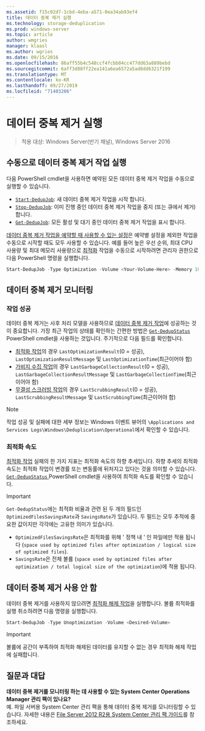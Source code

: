 ```yaml
---
ms.assetid: f15c02d7-1cbd-4eba-a571-0ea34ab93ef4
title: 데이터 중복 제거 실행
ms.technology: storage-deduplication
ms.prod: windows-server
ms.topic: article
author: wmgries
manager: klaasl
ms.author: wgries
ms.date: 09/15/2016
ms.openlocfilehash: 86aff55b4c548ccf4fcbb04cc477dd63a889bebd
ms.sourcegitcommit: 6aff3d88ff22ea141a6ea6572a5ad8dd6321f199
ms.translationtype: MT
ms.contentlocale: ko-KR
ms.lasthandoff: 09/27/2019
ms.locfileid: "71403206"
---
```

# <a name="running-data-deduplication"></a>데이터 중복 제거 실행

> 적용 대상: Windows Server(반기 채널), Windows Server 2016

## <a id="running-dedup-jobs-manually"></a>수동으로 데이터 중복 제거 작업 실행

다음 PowerShell cmdlet을 사용하면 예약된 모든 데이터 중복 제거 작업을 수동으로 실행할 수 있습니다.
* [`Start-DedupJob`](https://technet.microsoft.com/library/hh848442.aspx): 새 데이터 중복 제거 작업을 시작 합니다.
* [`Stop-DedupJob`](https://technet.microsoft.com/library/hh848439.aspx): 이미 진행 중인 데이터 중복 제거 작업을 중지 (또는 큐에서 제거) 합니다.
* [`Get-DedupJob`](https://technet.microsoft.com/library/hh848452.aspx): 모든 활성 및 대기 중인 데이터 중복 제거 작업을 표시 합니다.

[데이터 중복 제거 작업을 예약할 때 사용할 수 있는 설정](advanced-settings.md#modifying-job-schedules-available-settings)은 예약별 설정을 제외한 작업을 수동으로 시작할 때도 모두 사용할 수 있습니다. 예를 들어 높은 우선 순위, 최대 CPU 사용량 및 최대 메모리 사용량으로 [최적화](understand.md#job-info-optimization) 작업을 수동으로 시작하려면 관리자 권한으로 다음 PowerShell 명령을 실행합니다.

```PowerShell
Start-DedupJob -Type Optimization -Volume <Your-Volume-Here> -Memory 100 -Cores 100 -Priority High
```

## <a id="monitoring-dedup"></a>데이터 중복 제거 모니터링

### <a id="monitoring-dedup-job-successes"></a>작업 성공

데이터 중복 제거는 사후 처리 모델을 사용하므로 [데이터 중복 제거 작업](understand.md#job-info)에 성공하는 것이 중요합니다. 가장 최근 작업의 상태를 확인하는 간편한 방법은 [`Get-DedupStatus`](https://technet.microsoft.com/library/hh848437.aspx) PowerShell cmdlet을 사용하는 것입니다. 주기적으로 다음 필드를 확인합니다.

* [최적화 작업](understand.md#job-info-optimization)의 경우 `LastOptimizationResult`(0 = 성공), `LastOptimizationResultMessage` 및 `LastOptimizationTime`(최근이어야 함)
* [가비지 수집 작업](understand.md#job-info-gc)의 경우 `LastGarbageCollectionResult`(0 = 성공), `LastGarbageCollectionResultMessage` 및 `LastGarbageCollectionTime`(최근이어야 함)
* [무결성 스크러빙 작업](understand.md#job-info-scrubbing)의 경우 `LastScrubbingResult`(0 = 성공), `LastScrubbingResultMessage` 및 `LastScrubbingTime`(최근이어야 함)

> [!Note]  
> 작업 성공 및 실패에 대한 세부 정보는 Windows 이벤트 뷰어의 `\Applications and Services Logs\Windows\Deduplication\Operational`에서 확인할 수 있습니다.

### <a id="monitoring-dedup-optimization-rates"></a>최적화 속도

[최적화 작업](understand.md#job-info-optimization) 실패의 한 가지 지표는 최적화 속도의 하향 추세입니다. 하향 추세의 최적화 속도는 최적화 작업이 변경률 또는 변동률에 뒤처지고 있다는 것을 의미할 수 있습니다. [`Get-DedupStatus`  ](https://technet.microsoft.com/library/hh848437.aspx) PowerShell cmdlet을 사용하여 최적화 속도를 확인할 수 있습니다.

> [!Important]
> `Get-DedupStatus`에는 최적화 비율과 관련 된 두 개의 필드인 `OptimizedFilesSavingsRate`과 `SavingsRate`가 있습니다. 두 필드는 모두 추적에 중요한 값이지만 각각에는 고유한 의미가 있습니다.
> - `OptimizedFilesSavingsRate`은 최적화를 위해 ' 정책 내 ' 인 파일에만 적용 됩니다 (`space used by optimized files after optimization / logical size of optimized files`).
> - `SavingsRate`은 전체 볼륨 (`space used by optimized files after optimization / total logical size of the optimization`)에 적용 됩니다.

## <a id="disabling-dedup"></a>데이터 중복 제거 사용 안 함
데이터 중복 제거를 사용하지 않으려면 [최적화 해제 작업](understand.md#job-info-unoptimization)을 실행합니다. 볼륨 최적화를 실행 취소하려면 다음 명령을 실행합니다.

```PowerShell
Start-DedupJob -Type Unoptimization -Volume <Desired-Volume>
```

> [!Important]  
> 볼륨에 공간이 부족하여 최적화 해제된 데이터를 유지할 수 없는 경우 최적화 해제 작업에 실패합니다.

## <a id="faq"></a>질문과 대답
**데이터 중복 제거를 모니터링 하는 데 사용할 수 있는 System Center Operations Manager 관리 팩이 있나요?**  
예. 파일 서버용 System Center 관리 팩을 통해 데이터 중복 제거를 모니터링할 수 있습니다. 자세한 내용은 [File Server 2012 R2용 System Center 관리 팩 가이드](https://download.microsoft.com/download/6/F/7/6F7A33B9-9383-48ED-9252-23C2C8AD1BDA/MPGuide_FileServer2012R2.doc)를 참조하세요.
